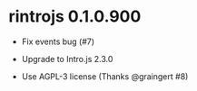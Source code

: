 # rintrojs 0.1.0.900

* Fix events bug (#7)

* Upgrade to Intro.js 2.3.0

* Use AGPL-3 license (Thanks @graingert #8)
